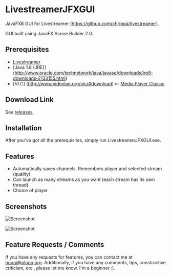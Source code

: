 LivestreamerJFXGUI
==================

JavaFX8 GUI for Livestreamer (https://github.com/chrippa/livestreamer).

GUI built using JavaFX Scene Builder 2.0.

Prerequisites
-------------

* [Livestreamer](https://github.com/chrippa/livestreamer/releases)
* [Java 1.8 (JRE)] (http://www.oracle.com/technetwork/java/javase/downloads/jre8-downloads-2133155.html)
* [VLC] (http://www.videolan.org/vlc/#download) or [Media Player Classic](http://mpc-hc.org/downloads/)

Download Link
-------------

See [releases](https://github.com/Plonq/LivestreamerJFXGUI/releases).

Installation
------------

After you've got all the prerequisites, simply run LivestreamerJFXGUI.exe.

Features
--------

* Automatically saves channels. Remembers player and selected stream (quality)
* Can launch as many streams as you want (each stream has its own thread)
* Choice of player

Screenshots
-----------

![Screenshot](http://plonq.org/up/53e4dde6b412b.png)

![Screenshot](http://plonq.org/up/53f2f1212d6cf.png)

Feature Requests / Comments
---------------------------

If you have any requests for features, you can contact me at huoni@plonq.org.
Additionally, if you have any comments, tips, constructive criticism, etc., please let me know. I'm a beginner :).
